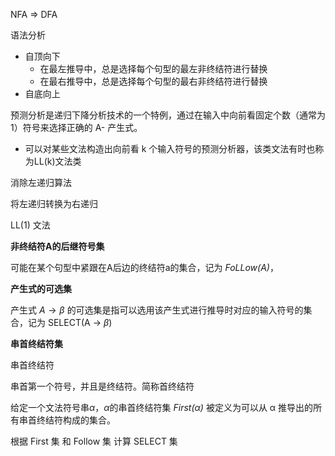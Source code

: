 NFA => DFA

语法分析

- 自顶向下
  - 在最左推导中，总是选择每个句型的最左非终结符进行替换
  - 在最右推导中，总是选择每个句型的最右非终结符进行替换
- 自底向上

预测分析是递归下降分析技术的一个特例，通过在输入中向前看固定个数（通常为1）符号来选择正确的 A- 产生式。

- 可以对某些文法构造出向前看 k 个输入符号的预测分析器，该类文法有时也称为LL(k)文法类

消除左递归算法

将左递归转换为右递归

LL(1) 文法

**非终结符A的后继符号集**

可能在某个句型中紧跟在A后边的终结符a的集合，记为 *FoLLow(A)*，

**产生式的可选集**

产生式 $A → \beta$ 的可选集是指可以选用该产生式进行推导时对应的输入符号的集合，记为 SELECT(A → $\beta$)

**串首终结符集**

串首终结符

串首第一个符号，并且是终结符。简称首终结符

给定一个文法符号串$\alpha$，$\alpha$的串首终结符集 *First(α)* 被定义为可以从 α 推导出的所有串首终结符构成的集合。

根据 First 集 和 Follow 集 计算 SELECT 集







